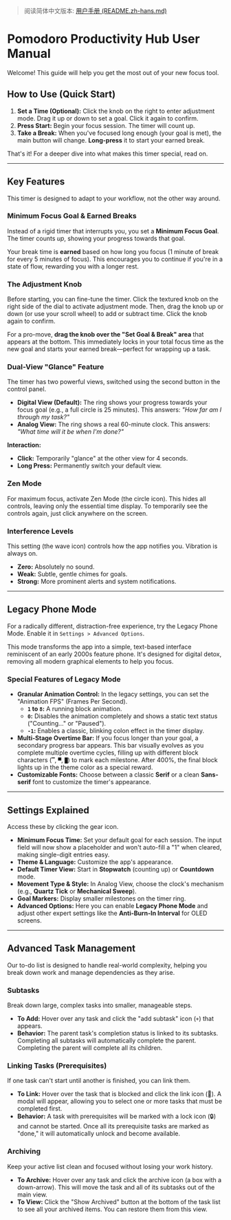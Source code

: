 > 阅读简体中文版本: [用户手册 (README.zh-hans.md)](./README.zh-hans.md)

# Pomodoro Productivity Hub User Manual

Welcome! This guide will help you get the most out of your new focus tool.

## How to Use (Quick Start)

1.  **Set a Time (Optional):** Click the knob on the right to enter adjustment mode. Drag it up or down to set a goal. Click it again to confirm.
2.  **Press Start:** Begin your focus session. The timer will count up.
3.  **Take a Break:** When you've focused long enough (your goal is met), the main button will change. **Long-press** it to start your earned break.

That's it! For a deeper dive into what makes this timer special, read on.

---

## Key Features

This timer is designed to adapt to your workflow, not the other way around.

### Minimum Focus Goal & Earned Breaks

Instead of a rigid timer that interrupts you, you set a **Minimum Focus Goal**. The timer counts *up*, showing your progress towards that goal.

Your break time is **earned** based on how long you focus (1 minute of break for every 5 minutes of focus). This encourages you to continue if you're in a state of flow, rewarding you with a longer rest.

### The Adjustment Knob

Before starting, you can fine-tune the timer. Click the textured knob on the right side of the dial to activate adjustment mode. Then, drag the knob up or down (or use your scroll wheel) to add or subtract time. Click the knob again to confirm.

For a pro-move, **drag the knob over the "Set Goal & Break" area** that appears at the bottom. This immediately locks in your total focus time as the new goal and starts your earned break—perfect for wrapping up a task.

### Dual-View "Glance" Feature

The timer has two powerful views, switched using the second button in the control panel.

-   **Digital View (Default):** The ring shows your progress towards your focus goal (e.g., a full circle is 25 minutes). This answers: *"How far am I through my task?"*
-   **Analog View:** The ring shows a real 60-minute clock. This answers: *"What time will it be when I'm done?"*

**Interaction:**
-   **Click:** Temporarily "glance" at the other view for 4 seconds.
-   **Long Press:** Permanently switch your default view.

### Zen Mode

For maximum focus, activate Zen Mode (the circle icon). This hides all controls, leaving only the essential time display. To temporarily see the controls again, just click anywhere on the screen.

### Interference Levels

This setting (the wave icon) controls how the app notifies you. Vibration is always on.

-   **Zero:** Absolutely no sound.
-   **Weak:** Subtle, gentle chimes for goals.
-   **Strong:** More prominent alerts and system notifications.

---

## Legacy Phone Mode

For a radically different, distraction-free experience, try the Legacy Phone Mode. Enable it in `Settings > Advanced Options`.

This mode transforms the app into a simple, text-based interface reminiscent of an early 2000s feature phone. It's designed for digital detox, removing all modern graphical elements to help you focus.

### Special Features of Legacy Mode

-   **Granular Animation Control:** In the legacy settings, you can set the "Animation FPS" (Frames Per Second).
    -   **`1` to `8`:** A running block animation.
    -   **`0`:** Disables the animation completely and shows a static text status ("Counting..." or "Paused").
    -   **`-1`:** Enables a classic, blinking colon effect in the timer display.
-   **Multi-Stage Overtime Bar:** If you focus longer than your goal, a secondary progress bar appears. This bar visually evolves as you complete multiple overtime cycles, filling up with different block characters (`▔`, `▀`, `█`) to mark each milestone. After 400%, the final block lights up in the theme color as a special reward.
-   **Customizable Fonts:** Choose between a classic **Serif** or a clean **Sans-serif** font to customize the timer's appearance.

---

## Settings Explained

Access these by clicking the gear icon.

-   **Minimum Focus Time:** Set your default goal for each session. The input field will now show a placeholder and won't auto-fill a "1" when cleared, making single-digit entries easy.
-   **Theme & Language:** Customize the app's appearance.
-   **Default Timer View:** Start in **Stopwatch** (counting up) or **Countdown** mode.
-   **Movement Type & Style:** In Analog View, choose the clock's mechanism (e.g., **Quartz Tick** or **Mechanical Sweep**).
-   **Goal Markers:** Display smaller milestones on the timer ring.
-   **Advanced Options:** Here you can enable **Legacy Phone Mode** and adjust other expert settings like the **Anti-Burn-In Interval** for OLED screens.

---

## Advanced Task Management

Our to-do list is designed to handle real-world complexity, helping you break down work and manage dependencies as they arise.

### Subtasks

Break down large, complex tasks into smaller, manageable steps.
-   **To Add:** Hover over any task and click the "add subtask" icon (`+`) that appears.
-   **Behavior:** The parent task's completion status is linked to its subtasks. Completing all subtasks will automatically complete the parent. Completing the parent will complete all its children.

### Linking Tasks (Prerequisites)

If one task can't start until another is finished, you can link them.
-   **To Link:** Hover over the task that is blocked and click the link icon (🔗). A modal will appear, allowing you to select one or more tasks that must be completed first.
-   **Behavior:** A task with prerequisites will be marked with a lock icon (🔒) and cannot be started. Once all its prerequisite tasks are marked as "done," it will automatically unlock and become available.

### Archiving

Keep your active list clean and focused without losing your work history.
-   **To Archive:** Hover over any task and click the archive icon (a box with a down-arrow). This will move the task and all of its subtasks out of the main view.
-   **To View:** Click the "Show Archived" button at the bottom of the task list to see all your archived items. You can restore them from this view.